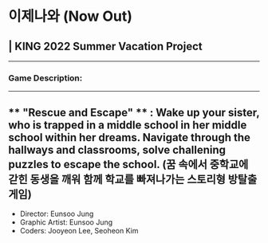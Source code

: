 # 이제나와 (Now Out) 
## | KING 2022 Summer Vacation Project
--------------------
### Game Description:
--------------------
** "Rescue and Escape" **
: Wake up your sister, who is trapped in a middle school in her middle school within her dreams. Navigate through the hallways and classrooms, solve challening puzzles to escape the school. (꿈 속에서 중학교에 갇힌 동생을 깨워 함께 학교를 빠져나가는 스토리형 방탈출 게임)
-------
* Director: Eunsoo Jung
* Graphic Artist: Eunsoo Jung
* Coders: Jooyeon Lee, Seoheon Kim
